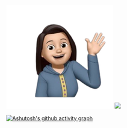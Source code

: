 ![image](https://github.com/jojononstop/jojononstop/blob/main/profileimage.png)   ![](https://komarev.com/ghpvc/?username=jojononstop&color=yellow)


[![Ashutosh's github activity graph](https://github-readme-activity-graph.vercel.app/graph?username=jojononstop&bg_color=000000&color=ffffff&line=9e4c98&point=fbff00&area=true&hide_border=true)](https://github.com/ashutosh00710/github-readme-activity-graph)










